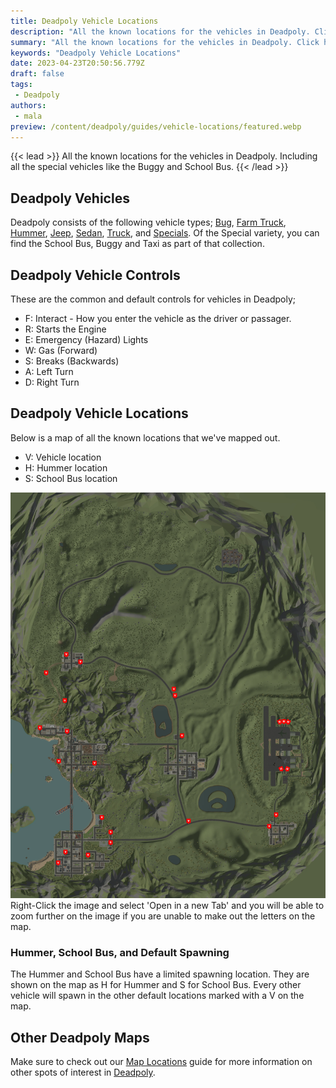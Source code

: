 ```yaml
---
title: Deadpoly Vehicle Locations
description: "All the known locations for the vehicles in Deadpoly. Click here to learn all these locations for yourself!"
summary: "All the known locations for the vehicles in Deadpoly. Click here to learn all these locations for yourself!"
keywords: "Deadpoly Vehicle Locations"
date: 2023-04-23T20:50:56.779Z
draft: false
tags:
 - Deadpoly
authors: 
 - mala
preview: /content/deadpoly/guides/vehicle-locations/featured.webp
---
```



{{< lead >}}
All the known locations for the vehicles in Deadpoly. Including all the special vehicles like the Buggy and School Bus.
{{< /lead >}}

## Deadpoly Vehicles
Deadpoly consists of the following vehicle types; [Bug](/deadpoly/guides/bug/), [Farm Truck](/deadpoly/guides/farm-truck/), [Hummer](/deadpoly/guides/hummer/), [Jeep](/deadpoly/guides/jeep/), [Sedan](/deadpoly/guides/sedan/), [Truck](/deadpoly/guides/truck/), and [Specials](/deadpoly/guides/special-vehicles/). Of the Special variety, you can find the School Bus, Buggy and Taxi as part of that collection.

## Deadpoly Vehicle Controls
These are the common and default controls for vehicles in Deadpoly;
 - F: Interact - How you enter the vehicle as the driver or passager.
 - R: Starts the Engine
 - E: Emergency (Hazard) Lights
 - W: Gas (Forward)
 - S: Breaks (Backwards)
 - A: Left Turn
 - D: Right Turn

## Deadpoly Vehicle Locations
Below is a map of all the known locations that we've mapped out.
 - V: Vehicle location
 - H: Hummer location
 - S: School Bus location

![Deadpoly Vehicle Map Locations](img/deadpoly_vehicle_locations.webp)
Right-Click the image and select 'Open in a new Tab' and you will be able to zoom further on the image if you are unable to make out the letters on the map.

### Hummer, School Bus, and Default Spawning
The Hummer and School Bus have a limited spawning location. They are shown on the map as H for Hummer and S for School Bus. Every other vehicle will spawn in the other default locations marked with a V on the map.

## Other Deadpoly Maps
Make sure to check out our [Map Locations](/deadpoly/guides/map-locations/) guide for more information on other spots of interest in [Deadpoly](https://store.steampowered.com/app/1621070/DeadPoly/).
